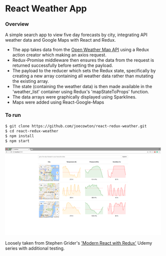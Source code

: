 # React Weather App

### Overview

A simple search app to view five day forecasts by city, integrating API weather data and Google Maps with React and Redux.

- The app takes data from the [Open Weather Map API](https://openweathermap.org/) using a Redux action creator which making an axios request.
- Redux-Promise middleware then ensures the data from the request is returned successfully before setting the payload.
- The payload to the reducer which sets the Redux state, specifically by creating a new array containing all weather data rather than mutating the existing array.
- The state (containing the weather data) is then made available in the 'weather_list' container using Redux's 'mapStateToProps' function.
- The data arrays were graphically displayed using Sparklines.
- Maps were added using React-Google-Maps

### To run
```
$ git clone https://github.com/joecowton/react-redux-weather.git
$ cd react-redux-weather
$ npm install
$ npm start

```


![App](/images/1.png)

Loosely taken from Stephen Grider's ['Modern React with Redux'](https://www.udemy.com/react-redux/) Udemy series with additional testing.
